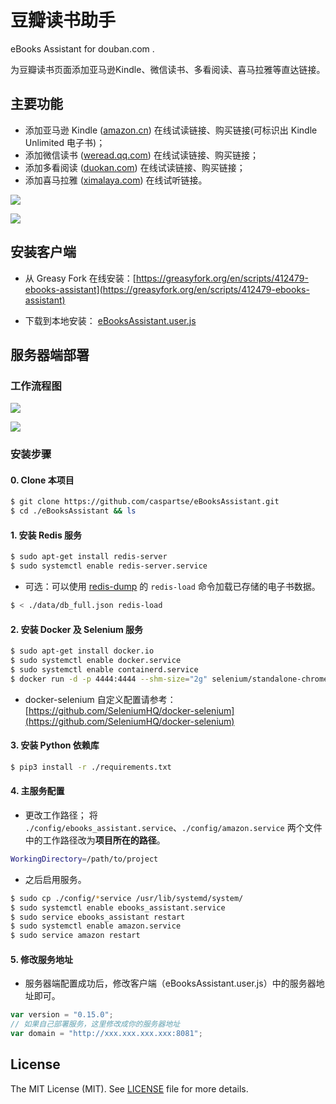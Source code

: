 # 豆瓣读书助手
eBooks Assistant for douban.com .

为豆瓣读书页面添加亚马逊Kindle、微信读书、多看阅读、喜马拉雅等直达链接。



## 主要功能

-  添加亚马逊 Kindle ([amazon.cn](https://www.amazon.cn/)) 在线试读链接、购买链接(可标识出 Kindle Unlimited 电子书)；
-  添加微信读书 ([weread.qq.com](https://weread.qq.com/)) 在线试读链接、购买链接；
-  添加多看阅读 ([duokan.com](http://www.duokan.com/)) 在线试读链接、购买链接；
-  添加喜马拉雅 ([ximalaya.com](https://www.ximalaya.com/)) 在线试听链接。

![](https://raw.githubusercontent.com/caspartse/eBooksAssistant/main/images/screenshots-01.jpg)

![](https://raw.githubusercontent.com/caspartse/eBooksAssistant/main/images/screenshots-02.jpg)



## 安装客户端

- 从 Greasy Fork 在线安装：[https://greasyfork.org/en/scripts/412479-ebooks-assistant](https://greasyfork.org/en/scripts/412479-ebooks-assistant)

- 下载到本地安装： [eBooksAssistant.user.js](https://github.com/caspartse/eBooksAssistant/blob/main/eBooksAssistant.user.js)



## 服务器端部署

### 工作流程图

![](https://raw.githubusercontent.com/caspartse/eBooksAssistant/main/images/diagrams-01.jpg)

![](https://raw.githubusercontent.com/caspartse/eBooksAssistant/main/images/diagrams-02.jpg)

### 安装步骤

#### 0. Clone 本项目

```bash
$ git clone https://github.com/caspartse/eBooksAssistant.git
$ cd ./eBooksAssistant && ls
```

#### 1. 安装 Redis 服务

```bash
$ sudo apt-get install redis-server
$ sudo systemctl enable redis-server.service
```

- 可选：可以使用 [redis-dump](https://github.com/delano/redis-dump) 的 `redis-load` 命令加载已存储的电子书数据。

```bash
$ < ./data/db_full.json redis-load
```

#### 2. 安装 Docker 及 Selenium 服务

```bash
$ sudo apt-get install docker.io
$ sudo systemctl enable docker.service
$ sudo systemctl enable containerd.service
$ docker run -d -p 4444:4444 --shm-size="2g" selenium/standalone-chrome:4.1.2-20220131
```

- docker-selenium 自定义配置请参考：[https://github.com/SeleniumHQ/docker-selenium](https://github.com/SeleniumHQ/docker-selenium)

#### 3. 安装 Python 依赖库

```bash
$ pip3 install -r ./requirements.txt
```

#### 4. 主服务配置

- 更改工作路径；
将 `./config/ebooks_assistant.service`、`./config/amazon.service` 两个文件中的工作路径改为**项目所在的路径**。
```bash
WorkingDirectory=/path/to/project
```
- 之后启用服务。

```bash
$ sudo cp ./config/*service /usr/lib/systemd/system/
$ sudo systemctl enable ebooks_assistant.service
$ sudo service ebooks_assistant restart
$ sudo systemctl enable amazon.service
$ sudo service amazon restart
```

#### 5. 修改服务地址

- 服务器端配置成功后，修改客户端（eBooksAssistant.user.js）中的服务器地址即可。

```javascript
var version = "0.15.0";
// 如果自己部署服务，这里修改成你的服务器地址
var domain = "http://xxx.xxx.xxx.xxx:8081";
```

## License

The MIT License (MIT). See [LICENSE](LICENSE) file for more details.